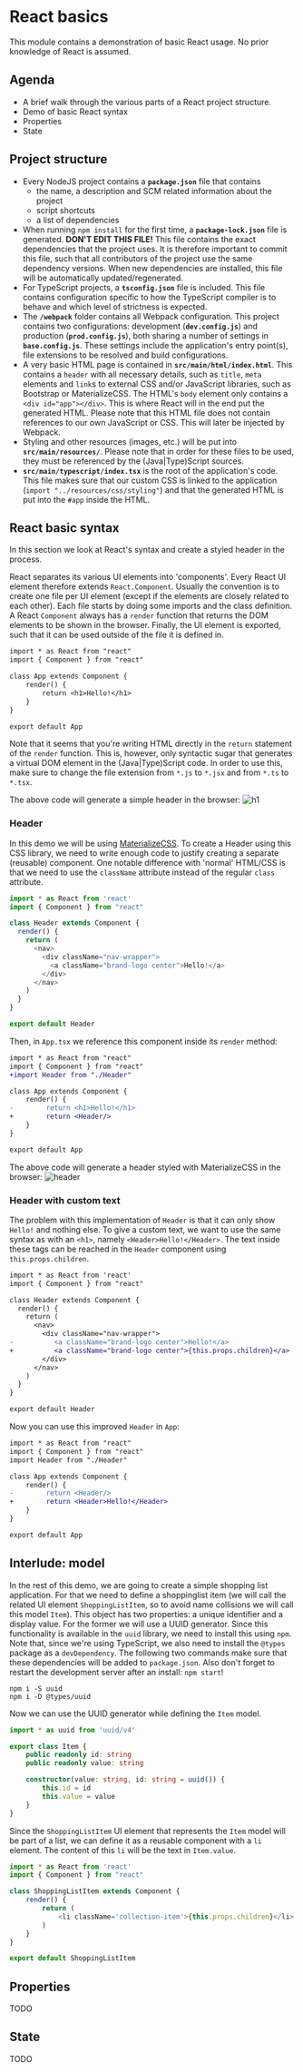 React basics
============

This module contains a demonstration of basic React usage. No prior knowledge of React is assumed.


Agenda
------
* A brief walk through the various parts of a React project structure.
* Demo of basic React syntax
* Properties
* State


Project structure
-----------------
* Every NodeJS project contains a **`package.json`** file that contains
    * the name, a description and SCM related information about the project
    * script shortcuts
    * a list of dependencies
* When running `npm install` for the first time, a **`package-lock.json`** file is generated. **DON'T EDIT THIS FILE!**
  This file contains the exact dependencies that the project uses. It is therefore important to commit this file, such
  that all contributors of the project use the same dependency versions. When new dependencies are installed, this file
  will be automatically updated/regenerated.
* For TypeScript projects, a **`tsconfig.json`** file is included. This file contains configuration specific to how the
  TypeScript compiler is to behave and which level of strictness is expected.
* The **`/webpack`** folder contains all Webpack configuration. This project contains two configurations:
  development (**`dev.config.js`**) and production (**`prod.config.js`**), both sharing a number of settings in
  **`base.config.js`**. These settings include the application's entry point(s), file extensions to be resolved and
  build configurations.
* A very basic HTML page is contained in **`src/main/html/index.html`**. This contains a `header` with all necessary
  details, such as `title`, `meta` elements and `link`s to external CSS and/or JavaScript libraries, such as Bootstrap
  or MaterializeCSS.  The HTML's `body` element only contains a `<div id="app"></div>`. This is where React will in the
  end put the generated HTML. Please note that this HTML file does not contain references to our own JavaScript or CSS.
  This will later be injected by Webpack.
* Styling and other resources (images, etc.) will be put into **`src/main/resources/`**. Please note that in order for
  these files to be used, they must be referenced by the (Java|Type)Script sources.
* **`src/main/typescript/index.tsx`** is the root of the application's code. This file makes sure that our custom CSS is
  linked to the application (`import "../resources/css/styling"`) and that the generated HTML is put into the `#app`
  inside the HTML.


React basic syntax
------------------
In this section we look at React's syntax and create a styled header in the process.

React separates its various UI elements into 'components'. Every React UI element therefore extends `React.Component`.
Usually the convention is to create one file per UI element (except if the elements are closely related to each other).
Each file starts by doing some imports and the class definition. A React `Component` always has a `render` function
that returns the DOM elements to be shown in the browser. Finally, the UI element is exported, such that it can be
used outside of the file it is defined in.

```diff
import * as React from "react"
import { Component } from "react"

class App extends Component {
    render() {
        return <h1>Hello!</h1>
    }
}

export default App
```

Note that it seems that you're writing HTML directly in the `return` statement of the `render` function. This is,
however, only syntactic sugar that generates a virtual DOM element in the (Java|Type)Script code. In order to use this,
make sure to change the file extension from `*.js` to `*.jsx` and from `*.ts` to `*.tsx`.

The above code will generate a simple header in the browser:
![h1](img/h1.png)

### Header
In this demo we will be using [MaterializeCSS](http://materializecss.com/). To create a Header using this CSS library,
we need to write enough code to justify creating a separate (reusable) component. One notable difference with 'normal'
HTML/CSS is that we need to use the `className` attribute instead of the regular `class` attribute.

```typescript
import * as React from 'react'
import { Component } from "react"

class Header extends Component {
  render() {
    return (
      <nav>
        <div className="nav-wrapper">
          <a className="brand-logo center">Hello!</a>
        </div>
      </nav>
    )
  }
}

export default Header
```

Then, in `App.tsx` we reference this component inside its `render` method:

```diff
import * as React from "react"
import { Component } from "react"
+import Header from "./Header"

class App extends Component {
    render() {
-        return <h1>Hello!</h1>
+        return <Header/>
    }
}

export default App
```

The above code will generate a header styled with MaterializeCSS in the browser:
![header](img/header.png)

### Header with custom text
The problem with this implementation of `Header` is that it can only show `Hello!` and nothing else. To give a custom
text, we want to use the same syntax as with an `<h1>`, namely `<Header>Hello!</Header>`. The text inside these tags
can be reached in the `Header` component using `this.props.children`.

```diff
import * as React from 'react'
import { Component } from "react"

class Header extends Component {
  render() {
    return (
      <nav>
        <div className="nav-wrapper">
-          <a className="brand-logo center">Hello!</a>
+          <a className="brand-logo center">{this.props.children}</a>
        </div>
      </nav>
    )
  }
}

export default Header
```

Now you can use this improved `Header` in `App`:

```diff
import * as React from "react"
import { Component } from "react"
import Header from "./Header"

class App extends Component {
    render() {
-        return <Header/>
+        return <Header>Hello!</Header>
    }
}

export default App
```


Interlude: model
----------------
In the rest of this demo, we are going to create a simple shopping list application. For that we need to define a
shoppinglist item (we will call the related UI element `ShoppingListItem`, so to avoid name collisions we will call
this model `Item`). This object has two properties: a unique identifier and a display value. For the former we will use
a UUID generator. Since this functionality is available in the `uuid` library, we need to install this using `npm`.
Note that, since we're using TypeScript, we also need to install the `@types` package as a `devDependency`.
The following two commands make sure that these dependencies will be added to `package.json`. Also don't forget to
restart the development server after an install: `npm start`!

    npm i -S uuid
    npm i -D @types/uuid

Now we can use the UUID generator while defining the `Item` model.

```typescript
import * as uuid from 'uuid/v4'

export class Item {
    public readonly id: string
    public readonly value: string

    constructor(value: string, id: string = uuid()) {
        this.id = id
        this.value = value
    }
}
```

Since the `ShoppingListItem` UI element that represents the `Item` model will be part of a list, we can define it as a
reusable component with a `li` element. The content of this `li` will be the text in `Item.value`. 

```typescript
import * as React from 'react'
import { Component } from "react"

class ShoppingListItem extends Component {
    render() {
        return (
            <li className='collection-item'>{this.props.children}</li>
        )
    }
}

export default ShoppingListItem
```


Properties
----------
TODO


State
-----
TODO
